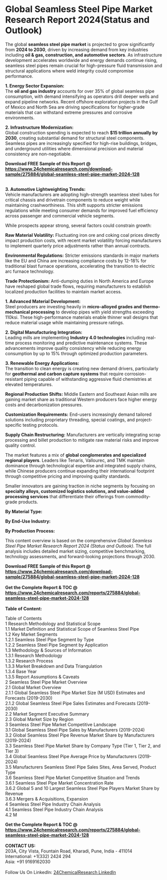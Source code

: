 <h1>Global Seamless Steel Pipe Market Research Report 2024(Status and Outlook)</h1><p>The global <strong>seamless steel pipe market</strong> is projected to grow significantly from <strong>2024 to 2030</strong>, driven by increasing demand from key industries including <strong>oil &amp; gas, construction, and automotive sectors</strong>. As infrastructure development accelerates worldwide and energy demands continue rising, seamless steel pipes remain crucial for high-pressure fluid transmission and structural applications where weld integrity could compromise performance.</p><p><strong>1. Energy Sector Expansion:</strong><br>
The <strong>oil and gas industry</strong> accounts for over 35% of global seamless pipe consumption, with demand intensifying as operators drill deeper wells and expand pipeline networks. Recent offshore exploration projects in the Gulf of Mexico and North Sea are driving specifications for higher-grade materials that can withstand extreme pressures and corrosive environments.</p><p><strong>2. Infrastructure Modernization:</strong><br>
Global construction spending is expected to reach <strong>$15 trillion annually by 2030</strong>, creating substantial demand for structural steel components. Seamless pipes are increasingly specified for high-rise buildings, bridges, and underground utilities where dimensional precision and material consistency are non-negotiable.</p><div><b>Download FREE Sample of this Report @ 
            <a href="https://www.24chemicalresearch.com/download-sample/275884/global-seamless-steel-pipe-market-2024-128">
            https://www.24chemicalresearch.com/download-sample/275884/global-seamless-steel-pipe-market-2024-128</a></b></div><br><p><strong>3. Automotive Lightweighting Trends:</strong><br>
Vehicle manufacturers are adopting high-strength seamless steel tubes for critical chassis and drivetrain components to reduce weight while maintaining crashworthiness. This shift supports stricter emissions regulations while meeting consumer demands for improved fuel efficiency across passenger and commercial vehicle segments.</p><p>While prospects appear strong, several factors could constrain growth:</p><p><strong>Raw Material Volatility:</strong> Fluctuating iron ore and coking coal prices directly impact production costs, with recent market volatility forcing manufacturers to implement quarterly price adjustments rather than annual contracts.</p><p><strong>Environmental Regulations:</strong> Stricter emissions standards in major markets like the EU and China are increasing compliance costs by 12-18% for traditional blast furnace operations, accelerating the transition to electric arc furnace technology.</p><p><strong>Trade Protectionism:</strong> Anti-dumping duties in North America and Europe have reshaped global trade flows, requiring manufacturers to establish localized production facilities to maintain market access.</p><p><strong>1. Advanced Material Development:</strong><br>
Steel producers are investing heavily in <strong>micro-alloyed grades and thermo-mechanical processing</strong> to develop pipes with yield strengths exceeding 110ksi. These high-performance materials enable thinner wall designs that reduce material usage while maintaining pressure ratings.</p><p><strong>2. Digital Manufacturing Integration:</strong><br>
Leading mills are implementing <strong>Industry 4.0 technologies</strong> including real-time process monitoring and predictive maintenance systems. These advancements improve quality consistency while reducing energy consumption by up to 15% through optimized production parameters.</p><p><strong>3. Renewable Energy Applications:</strong><br>
The transition to clean energy is creating new demand drivers, particularly for <strong>geothermal and carbon capture systems</strong> that require corrosion-resistant piping capable of withstanding aggressive fluid chemistries at elevated temperatures.</p><p><strong>Regional Production Shifts:</strong> Middle Eastern and Southeast Asian mills are gaining market share as traditional Western producers face higher energy costs and decarbonization pressures.</p><p><strong>Customization Requirements:</strong> End-users increasingly demand tailored solutions including proprietary threading, special coatings, and project-specific testing protocols.</p><p><strong>Supply Chain Restructuring:</strong> Manufacturers are vertically integrating scrap processing and billet production to mitigate raw material risks and improve quality control.</p><p>The market features a mix of <strong>global conglomerates and specialized regional players</strong>. Leaders like Tenaris, Vallourec, and TMK maintain dominance through technological expertise and integrated supply chains, while Chinese producers continue expanding their international footprint through competitive pricing and improving quality standards.</p><p>Smaller innovators are gaining traction in niche segments by focusing on <strong>specialty alloys, customized logistics solutions, and value-added processing services</strong> that differentiate their offerings from commodity-grade products.</p><p><strong>By Material Type:</strong></p><p><strong>By End-Use Industry:</strong></p><p><strong>By Production Process:</strong></p><p>This content overview is based on the comprehensive <em>Global Seamless Steel Pipe Market Research Report 2024 (Status and Outlook)</em>. The full analysis includes detailed market sizing, competitive benchmarking, technology assessments, and forward-looking projections through 2030.</p><div><b>Download FREE Sample of this Report @ 
            <a href="https://www.24chemicalresearch.com/download-sample/275884/global-seamless-steel-pipe-market-2024-128">
            https://www.24chemicalresearch.com/download-sample/275884/global-seamless-steel-pipe-market-2024-128</a></b></div><br><div><b>Get the Complete Report & TOC @ 
            <a href="https://www.24chemicalresearch.com/reports/275884/global-seamless-steel-pipe-market-2024-128">
            https://www.24chemicalresearch.com/reports/275884/global-seamless-steel-pipe-market-2024-128</a></b></div><br>
            <b>Table of Content:</b><p>Table of Contents<br />
1 Research Methodology and Statistical Scope<br />
1.1 Market Definition and Statistical Scope of Seamless Steel Pipe<br />
1.2 Key Market Segments<br />
1.2.1 Seamless Steel Pipe Segment by Type<br />
1.2.2 Seamless Steel Pipe Segment by Application<br />
1.3 Methodology & Sources of Information<br />
1.3.1 Research Methodology<br />
1.3.2 Research Process<br />
1.3.3 Market Breakdown and Data Triangulation<br />
1.3.4 Base Year<br />
1.3.5 Report Assumptions & Caveats<br />
2 Seamless Steel Pipe Market Overview<br />
2.1 Global Market Overview<br />
2.1.1 Global Seamless Steel Pipe Market Size (M USD) Estimates and Forecasts (2019-2030)<br />
2.1.2 Global Seamless Steel Pipe Sales Estimates and Forecasts (2019-2030)<br />
2.2 Market Segment Executive Summary<br />
2.3 Global Market Size by Region<br />
3 Seamless Steel Pipe Market Competitive Landscape<br />
3.1 Global Seamless Steel Pipe Sales by Manufacturers (2019-2024)<br />
3.2 Global Seamless Steel Pipe Revenue Market Share by Manufacturers (2019-2024)<br />
3.3 Seamless Steel Pipe Market Share by Company Type (Tier 1, Tier 2, and Tier 3)<br />
3.4 Global Seamless Steel Pipe Average Price by Manufacturers (2019-2024)<br />
3.5 Manufacturers Seamless Steel Pipe Sales Sites, Area Served, Product Type<br />
3.6 Seamless Steel Pipe Market Competitive Situation and Trends<br />
3.6.1 Seamless Steel Pipe Market Concentration Rate<br />
3.6.2 Global 5 and 10 Largest Seamless Steel Pipe Players Market Share by Revenue<br />
3.6.3 Mergers & Acquisitions, Expansion<br />
4 Seamless Steel Pipe Industry Chain Analysis<br />
4.1 Seamless Steel Pipe Industry Chain Analysis<br />
4.2 M</p><div><b>Get the Complete Report & TOC @ 
            <a href="https://www.24chemicalresearch.com/reports/275884/global-seamless-steel-pipe-market-2024-128">
            https://www.24chemicalresearch.com/reports/275884/global-seamless-steel-pipe-market-2024-128</a></b></div><br><b>CONTACT US:</b><br>
            203A, City Vista, Fountain Road, Kharadi, Pune, India - 411014<br>
            International: +1(332) 2424 294<br>
            Asia: +91 9169162030 <br><br>
            Follow Us On LinkedIn: <a href="https://www.linkedin.com/company/24chemicalresearch/">24ChemicalResearch LinkedIn</a>
